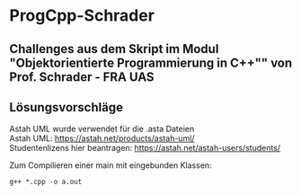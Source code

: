 # ProgCpp-Schrader
 Challenges aus dem Skript im Modul "Objektorientierte Programmierung in C++"" von Prof. Schrader - FRA UAS
 -----
 Lösungsvorschläge 
 ------
 Astah UML wurde verwendet für die .asta Dateien <br>
 Astah UML: https://astah.net/products/astah-uml/ <br>
 Studentenlizens hier beantragen: https://astah.net/astah-users/students/ <br>
 
 Zum Compilieren einer main mit eingebunden Klassen:<br>
 

    
    g++ *.cpp -o a.out
    
    
